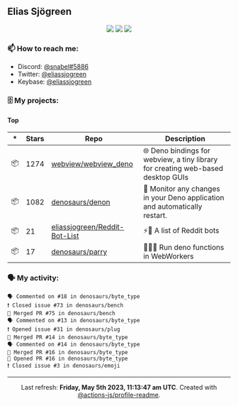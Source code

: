 ## Elias Sjögreen

<p align="center">
  <img src="https://img.shields.io/badge/🎂-dec. 2003-success" />
  <img src="https://img.shields.io/badge/🌎-Stockholm-informational" />
  <img src="https://img.shields.io/badge/👦-He/Him-informational" />
</p>

### 📫 How to reach me:

- Discord: [@snabel#5886](https://discord.com/users/267978757799673866)
- Twitter: [@eliassjogreen](https://twitter.com/eliassjogreen)
- Keybase: [@eliassjogreen](https://keybase.io/eliassjogreen)

### 🗄 My projects:

#### Top
|*|Stars|Repo|Description|
|---|---|---|---|
| 📦 | 1274 | [webview/webview_deno](https://github.com/webview/webview_deno) | 🌐 Deno bindings for webview, a tiny library for creating web-based desktop GUIs |
| 📦 | 1082 | [denosaurs/denon](https://github.com/denosaurs/denon) | 👀 Monitor any changes in your Deno application and automatically restart. |
| 📦 | 21 | [eliassjogreen/Reddit-Bot-List](https://github.com/eliassjogreen/Reddit-Bot-List) | ⚡️🤖 A list of Reddit bots |
| 📦 | 17 | [denosaurs/parry](https://github.com/denosaurs/parry) | 👷🏽‍♂️ Run deno functions in WebWorkers |

### 🗣 My activity:

```
🗣 Commented on #18 in denosaurs/byte_type
❗️ Closed issue #73 in denosaurs/bench
🎉 Merged PR #75 in denosaurs/bench
🗣 Commented on #13 in denosaurs/byte_type
❗️ Opened issue #31 in denosaurs/plug
🎉 Merged PR #14 in denosaurs/byte_type
🗣 Commented on #14 in denosaurs/byte_type
🎉 Merged PR #16 in denosaurs/byte_type
💪 Opened PR #16 in denosaurs/byte_type
❗️ Closed issue #3 in denosaurs/emoji
```

------------
<p align="center">Last refresh: <b>Friday, May 5th 2023, 11:13:47 am UTC</b>. Created with <a href=https://github.com/marketplace/actions/profile-readme>@actions-js/profile-readme</a>.</p>
